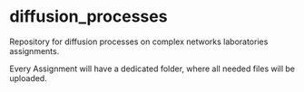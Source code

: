 # diffusion_processes
Repository for diffusion processes on complex networks laboratories assignments.

Every Assignment will have a dedicated folder, where all needed files will be uploaded.
